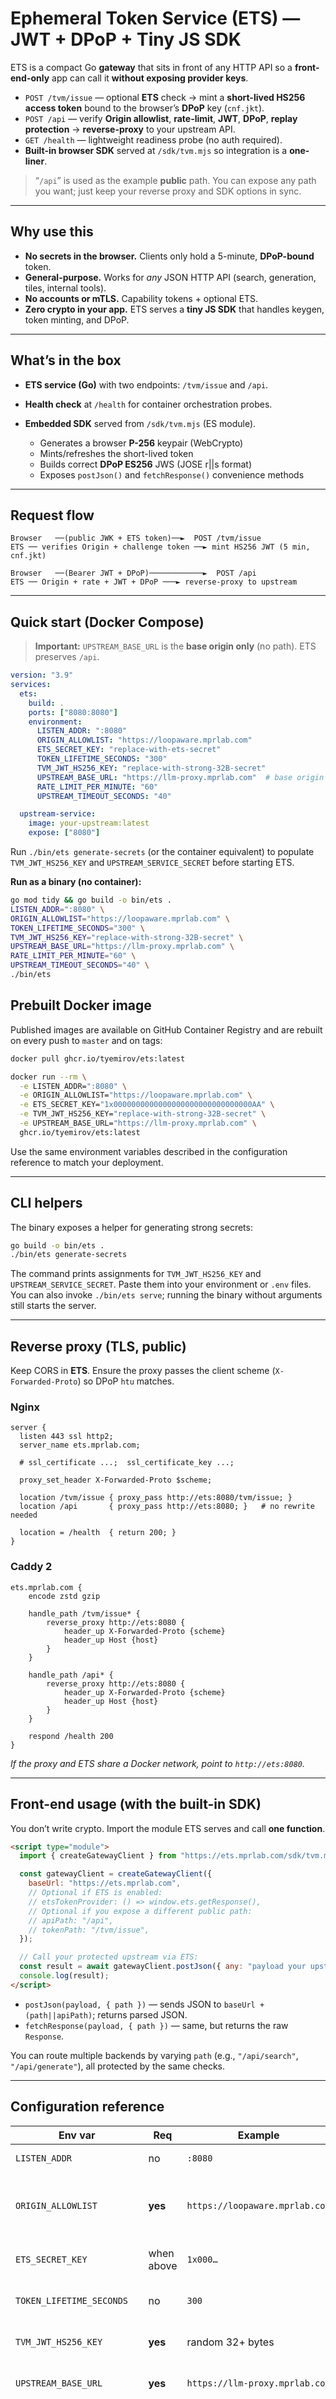 # Ephemeral Token Service (ETS) — JWT + DPoP + Tiny JS SDK

ETS is a compact Go **gateway** that sits in front of any HTTP API so a
**front-end-only** app can call it **without exposing provider keys**.

* `POST /tvm/issue` — optional **ETS** check → mint a **short-lived HS256 access token** bound to the browser’s **DPoP** key (`cnf.jkt`).
* `POST /api` — verify **Origin allowlist**, **rate-limit**, **JWT**, **DPoP**, **replay protection** → **reverse-proxy** to your upstream API.
* `GET /health` — lightweight readiness probe (no auth required).
* **Built-in browser SDK** served at `/sdk/tvm.mjs` so integration is a **one-liner**.

> “`/api`” is used as the example **public** path. You can expose any path you want; just keep your reverse proxy and SDK options in sync.

---

## Why use this

* **No secrets in the browser.** Clients only hold a 5-minute, **DPoP-bound** token.
* **General-purpose.** Works for *any* JSON HTTP API (search, generation, tiles, internal tools).
* **No accounts or mTLS.** Capability tokens + optional ETS.
* **Zero crypto in your app.** ETS serves a **tiny JS SDK** that handles keygen, token minting, and DPoP.

---

## What’s in the box

* **ETS service (Go)** with two endpoints: `/tvm/issue` and `/api`.
* **Health check** at `/health` for container orchestration probes.
* **Embedded SDK** served from `/sdk/tvm.mjs` (ES module).

  * Generates a browser **P-256** keypair (WebCrypto)
  * Mints/refreshes the short-lived token
  * Builds correct **DPoP ES256** JWS (JOSE r||s format)
  * Exposes `postJson()` and `fetchResponse()` convenience methods

---

## Request flow

```
Browser   ──(public JWK + ETS token)──►  POST /tvm/issue
ETS ── verifies Origin + challenge token ──► mint HS256 JWT (5 min, cnf.jkt)

Browser   ──(Bearer JWT + DPoP)────────────►  POST /api
ETS ── Origin + rate + JWT + DPoP ───► reverse-proxy to upstream
```

---

## Quick start (Docker Compose)

> **Important:** `UPSTREAM_BASE_URL` is the **base origin only** (no path). ETS preserves `/api`.

```yaml
version: "3.9"
services:
  ets:
    build: .
    ports: ["8080:8080"]
    environment:
      LISTEN_ADDR: ":8080"
      ORIGIN_ALLOWLIST: "https://loopaware.mprlab.com"
      ETS_SECRET_KEY: "replace-with-ets-secret"
      TOKEN_LIFETIME_SECONDS: "300"
      TVM_JWT_HS256_KEY: "replace-with-strong-32B-secret"
      UPSTREAM_BASE_URL: "https://llm-proxy.mprlab.com"  # base origin ONLY
      RATE_LIMIT_PER_MINUTE: "60"
      UPSTREAM_TIMEOUT_SECONDS: "40"

  upstream-service:
    image: your-upstream:latest
    expose: ["8080"]
```

Run `./bin/ets generate-secrets` (or the container equivalent) to populate
`TVM_JWT_HS256_KEY` and `UPSTREAM_SERVICE_SECRET` before starting ETS.

**Run as a binary (no container):**

```bash
go mod tidy && go build -o bin/ets .
LISTEN_ADDR=":8080" \
ORIGIN_ALLOWLIST="https://loopaware.mprlab.com" \
TOKEN_LIFETIME_SECONDS="300" \
TVM_JWT_HS256_KEY="replace-with-strong-32B-secret" \
UPSTREAM_BASE_URL="https://llm-proxy.mprlab.com" \
RATE_LIMIT_PER_MINUTE="60" \
UPSTREAM_TIMEOUT_SECONDS="40" \
./bin/ets
```

## Prebuilt Docker image

Published images are available on GitHub Container Registry and are rebuilt on every push to `master` and on tags:

```bash
docker pull ghcr.io/tyemirov/ets:latest

docker run --rm \
  -e LISTEN_ADDR=":8080" \
  -e ORIGIN_ALLOWLIST="https://loopaware.mprlab.com" \
  -e ETS_SECRET_KEY="1x0000000000000000000000000000000AA" \
  -e TVM_JWT_HS256_KEY="replace-with-strong-32B-secret" \
  -e UPSTREAM_BASE_URL="https://llm-proxy.mprlab.com" \
  ghcr.io/tyemirov/ets:latest
```

Use the same environment variables described in the configuration reference to match your deployment.

---

## CLI helpers

The binary exposes a helper for generating strong secrets:

```bash
go build -o bin/ets .
./bin/ets generate-secrets
```

The command prints assignments for `TVM_JWT_HS256_KEY` and
`UPSTREAM_SERVICE_SECRET`. Paste them into your environment or `.env` files.
You can also invoke `./bin/ets serve`; running the binary without arguments
still starts the server.

---

## Reverse proxy (TLS, public)

Keep CORS in **ETS**. Ensure the proxy passes the client scheme (`X-Forwarded-Proto`) so DPoP `htu` matches.

### Nginx

```nginx
server {
  listen 443 ssl http2;
  server_name ets.mprlab.com;

  # ssl_certificate ...;  ssl_certificate_key ...;

  proxy_set_header X-Forwarded-Proto $scheme;

  location /tvm/issue { proxy_pass http://ets:8080/tvm/issue; }
  location /api       { proxy_pass http://ets:8080; }   # no rewrite needed

  location = /health  { return 200; }
}
```

### Caddy 2

```caddy
ets.mprlab.com {
	encode zstd gzip

	handle_path /tvm/issue* {
		reverse_proxy http://ets:8080 {
			header_up X-Forwarded-Proto {scheme}
			header_up Host {host}
		}
	}

	handle_path /api* {
		reverse_proxy http://ets:8080 {
			header_up X-Forwarded-Proto {scheme}
			header_up Host {host}
		}
	}

	respond /health 200
}
```

*If the proxy and ETS share a Docker network, point to `http://ets:8080`.*

---

## Front-end usage (with the built-in SDK)

You don’t write crypto. Import the module ETS serves and call **one function**.

```html
<script type="module">
  import { createGatewayClient } from "https://ets.mprlab.com/sdk/tvm.mjs";

  const gatewayClient = createGatewayClient({
    baseUrl: "https://ets.mprlab.com",
    // Optional if ETS is enabled:
    // etsTokenProvider: () => window.ets.getResponse(),
    // Optional if you expose a different public path:
    // apiPath: "/api",
    // tokenPath: "/tvm/issue",
  });

  // Call your protected upstream via ETS:
  const result = await gatewayClient.postJson({ any: "payload your upstream expects" });
  console.log(result);
</script>
```

* `postJson(payload, { path })` — sends JSON to `baseUrl + (path||apiPath)`; returns parsed JSON.
* `fetchResponse(payload, { path })` — same, but returns the raw `Response`.

You can route multiple backends by varying `path` (e.g., `"/api/search"`, `"/api/generate"`), all protected by the same checks.

---

## Configuration reference

| Env var                    | Req        | Example                                       | Default | Purpose                                     |
| -------------------------- | ---------- | --------------------------------------------- | ------- | ------------------------------------------- |
| `LISTEN_ADDR`              | no         | `:8080`                                       | `:8080` | Bind address.                               |
| `ORIGIN_ALLOWLIST`         | **yes**    | `https://loopaware.mprlab.com`                | —       | Exact Origins allowed (admission + CORS).   |
| `ETS_SECRET_KEY`           | when above | `1x000…`                                      | —       | Secret for ETS verification.          |
| `TOKEN_LIFETIME_SECONDS`   | no         | `300`                                         | `300`   | Access token TTL; keep short.               |
| `TVM_JWT_HS256_KEY`        | **yes**    | random 32+ bytes                              | —       | HS256 signing key for tokens.               |
| `UPSTREAM_BASE_URL`        | **yes**    | `https://llm-proxy.mprlab.com`                | —       | **Base origin only** (no path).             |
| `UPSTREAM_SERVICE_SECRET`  | no         | `super-secret-value`                          | —       | Injected as `key` query parameter for upstreams that expect a shared secret. |
| `RATE_LIMIT_PER_MINUTE`    | no         | `60`                                          | `60`    | Per Origin+IP limit per 60s window.         |
| `UPSTREAM_TIMEOUT_SECONDS` | no         | `40`                                          | `40`    | Per-request upstream timeout.               |

---

## Security model (concise)

* **Capability token**: HS256 JWT, audience-scoped to ETS, TTL ≈ 5 minutes.
* **Proof-of-possession**: Token carries `cnf.jkt` (JWK thumbprint). Each request must present a **DPoP** JWS signed by that key; ETS verifies method (`htm`) and URL (`htu`).
* **Bot friction**: Optional **ETS** at token issuance (not per request).
* **Replay defense**: In-memory `jti` cache until expiry.
* **Origin enforcement**: Exact allowlist; CORS headers added by ETS.
* **Rate limiting**: Per Origin + IP within a 60-second window.

**Scaling**: For multiple replicas, keep traffic sticky per client or back the `jti` cache with a shared store.

---

## Customizing paths / multiple APIs

* Public path is **your choice** (we use `/api` as the example).
* Keep the reverse proxy routes and SDK `apiPath` consistent.
* To protect multiple upstream routes, just call `postJson(payload, { path: "/api/whatever" })`. ETS applies the same checks before proxying.

---

## Troubleshooting

* **CORS blocked** → The app’s `Origin` must *exactly* match an entry in `ORIGIN_ALLOWLIST`.
* **`htu_mismatch`** → Ensure the reverse proxy sets `X-Forwarded-Proto` correctly; the browser URL must match what ETS computes.
* **`cnf_mismatch`** → Token was minted for a different DPoP key; re-mint after generating the keypair (SDK handles this).
* **502/504** → Verify `UPSTREAM_BASE_URL` and upstream health; adjust `UPSTREAM_TIMEOUT_SECONDS`.

---

## License

Add your preferred license text here.
